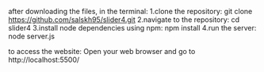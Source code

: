 after downloading the files, in the terminal:
1.clone the repository:
git clone https://github.com/salskh95/slider4.git
2.navigate to the repository:
cd slider4
3.install node dependencies using npm:
npm install
4.run the server:
node server.js

to access the website:
Open your web browser and go to http://localhost:5500/
